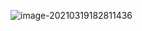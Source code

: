 ![image-20210319182811436](C:\Users\47302\AppData\Roaming\Typora\typora-user-images\image-20210319182811436.png)
